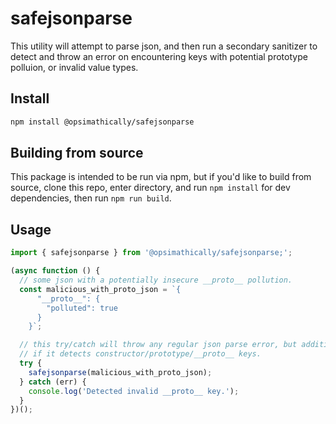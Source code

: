 # safejsonparse

This utility will attempt to parse json, and then run a secondary sanitizer to
detect and throw an error on encountering keys with potential prototype polluion, or invalid
value types.

## Install

```bash
npm install @opsimathically/safejsonparse
```

## Building from source

This package is intended to be run via npm, but if you'd like to build from source,
clone this repo, enter directory, and run `npm install` for dev dependencies, then run
`npm run build`.

## Usage

```typescript
import { safejsonparse } from '@opsimathically/safejsonparse;';

(async function () {
  // some json with a potentially insecure __proto__ pollution.
  const malicious_with_proto_json = `{
      "__proto__": {
        "polluted": true
      }
    }`;

  // this try/catch will throw any regular json parse error, but additionally will throw
  // if it detects constructor/prototype/__proto__ keys.
  try {
    safejsonparse(malicious_with_proto_json);
  } catch (err) {
    console.log('Detected invalid __proto__ key.');
  }
})();
```
